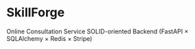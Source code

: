 # SkillForge
Online Consultation Service
SOLID-oriented Backend (FastAPI × SQLAlchemy × Redis × Stripe)
